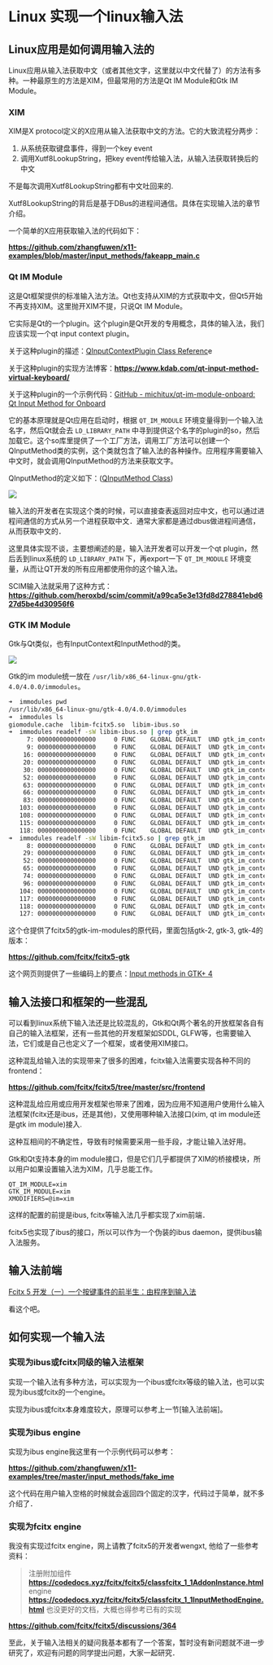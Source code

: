 # Linux 实现一个linux输入法

## Linux应用是如何调用输入法的

Linux应用从输入法获取中文（或者其他文字，这里就以中文代替了）的方法有多种。一种最原生的方法是XIM，但最常用的方法是Qt IM Module和Gtk IM Module。

### XIM

XIM是X protocol定义的X应用从输入法获取中文的方法。它的大致流程分两步：

1. 从系统获取键盘事件，得到一个key event
2. 调用Xutf8LookupString，把key event传给输入法，从输入法获取转换后的中文

不是每次调用Xutf8LookupString都有中文吐回来的.

Xutf8LookupString的背后是基于DBus的进程间通信。具体在实现输入法的章节介绍。

一个简单的X应用获取输入法的代码如下：

[**https://<b>**github.com/zhangfuwen/x**</b>11-examples/blob/master/input\_methods/fakeapp\_main.c**](https://link.zhihu.com/?target=https%3A//github.com/zhangfuwen/x11-examples/blob/master/input_methods/fakeapp_main.c)

### Qt IM Module

这是Qt框架提供的标准输入法方法。Qt也支持从XIM的方式获取中文，但Qt5开始不再支持XIM。这里抛开XIM不提，只说Qt IM Module。

它实际是Qt的一个plugin。这个plugin是Qt开发的专用概念，具体的输入法，我们应该实现一个qt input context plugin。

关于这种plugin的描述：[QInputContextPlugin Class Referenc](https://link.zhihu.com/?target=http%3A//fiona.dmcs.p.lodz.pl/po/qt-tutorial/docs/qt/qinputcontextplugin.html)e

关于这种plugin的实现方法博客：[**https://www.<b>**kdab.com/qt-input-metho**</b>d-virtual-keyboard/**](https://link.zhihu.com/?target=https%3A//www.kdab.com/qt-input-method-virtual-keyboard/)

关于这种plugin的一个示例代码：[GitHub - michitux/qt-im-module-onboard: Qt Input Method for Onboard](https://link.zhihu.com/?target=https%3A//github.com/michitux/qt-im-module-onboard)

它的基本原理就是Qt应用在启动时，根据 `QT_IM_MODULE` 环境变量得到一个输入法名字，然后Qt就会去 `LD_LIBRARY_PATH` 中寻到提供这个名字的plugin的so，然后加载它。这个so库里提供了一个工厂方法，调用工厂方法可以创建一个QInputMethod类的实例，这个类就包含了输入法的各种操作。应用程序需要输入中文时，就会调用QInputMethod的方法来获取文字。

QInputMethod的定义如下：([QInputMethod Class](https://link.zhihu.com/?target=https%3A//doc.qt.io/qt-5/qinputmethod.html))

![](assets/20211103_174554_image.png)

输入法的开发者在实现这个类的时候，可以直接查表返回对应中文，也可以通过进程间通信的方式从另一个进程获取中文．通常大家都是通过dbus做进程间通信，从而获取中文的．

这里具体实现不谈，主要想阐述的是，输入法开发者可以开发一个qt plugin，然后丢到linux系统的 `LD_LIBRARY_PATH` 下，再export一下 `QT_IM_MODULE` 环境变量，从而让QT开发的所有应用都使用你的这个输入法。

SCIM输入法就采用了这种方式：[**https://<b>**github.com/heroxbd/scim**</b>/commit/a99ca5e3e13fd8d278841ebd627d5be4d30956f6**](https://link.zhihu.com/?target=https%3A//github.com/heroxbd/scim/commit/a99ca5e3e13fd8d278841ebd627d5be4d30956f6)

### GTK IM Module

Gtk与Qt类似，也有InputContext和InputMethod的类。

![](https://ryanmcalister.gallerycdn.vsassets.io/extensions/ryanmcalister/unotes/1.3.1/1621638154510/Microsoft.VisualStudio.Services.Icons.Default)

Gtk的im module统一放在 `/usr/lib/x86_64-linux-gnu/gtk-4.0/4.0.0/immodules`。

``` bash
➜  immodules pwd
/usr/lib/x86_64-linux-gnu/gtk-4.0/4.0.0/immodules
➜  immodules ls
giomodule.cache  libim-fcitx5.so  libim-ibus.so
➜  immodules readelf -sW libim-ibus.so | grep gtk_im
     7: 0000000000000000     0 FUNC    GLOBAL DEFAULT  UND gtk_im_context_simple_add_table
     9: 0000000000000000     0 FUNC    GLOBAL DEFAULT  UND gtk_im_context_filter_keypress
    16: 0000000000000000     0 FUNC    GLOBAL DEFAULT  UND gtk_im_context_set_cursor_location
    20: 0000000000000000     0 FUNC    GLOBAL DEFAULT  UND gtk_im_context_filter_key
    30: 0000000000000000     0 FUNC    GLOBAL DEFAULT  UND gtk_im_context_simple_new
    52: 0000000000000000     0 FUNC    GLOBAL DEFAULT  UND gtk_im_context_get_type
    63: 0000000000000000     0 FUNC    GLOBAL DEFAULT  UND gtk_im_context_reset
    66: 0000000000000000     0 FUNC    GLOBAL DEFAULT  UND gtk_im_context_focus_out
    83: 0000000000000000     0 FUNC    GLOBAL DEFAULT  UND gtk_im_context_set_use_preedit
   103: 0000000000000000     0 FUNC    GLOBAL DEFAULT  UND gtk_im_context_set_surrounding_with_selection
   108: 0000000000000000     0 FUNC    GLOBAL DEFAULT  UND gtk_im_context_simple_get_type
   115: 0000000000000000     0 FUNC    GLOBAL DEFAULT  UND gtk_im_context_focus_in
   118: 0000000000000000     0 FUNC    GLOBAL DEFAULT  UND gtk_im_context_set_client_widget
➜  immodules readelf -sW libim-fcitx5.so | grep gtk_im 
     8: 0000000000000000     0 FUNC    GLOBAL DEFAULT  UND gtk_im_context_filter_keypress
    29: 0000000000000000     0 FUNC    GLOBAL DEFAULT  UND gtk_im_context_reset
    52: 0000000000000000     0 FUNC    GLOBAL DEFAULT  UND gtk_im_context_focus_out
    65: 0000000000000000     0 FUNC    GLOBAL DEFAULT  UND gtk_im_context_get_preedit_string
    74: 0000000000000000     0 FUNC    GLOBAL DEFAULT  UND gtk_im_context_set_cursor_location
    96: 0000000000000000     0 FUNC    GLOBAL DEFAULT  UND gtk_im_context_set_use_preedit
   104: 0000000000000000     0 FUNC    GLOBAL DEFAULT  UND gtk_im_context_focus_in
   117: 0000000000000000     0 FUNC    GLOBAL DEFAULT  UND gtk_im_context_get_type
   118: 0000000000000000     0 FUNC    GLOBAL DEFAULT  UND gtk_im_context_set_surrounding
   127: 0000000000000000     0 FUNC    GLOBAL DEFAULT  UND gtk_im_context_simple_new
```

这个仓提供了fcitx5的gtk-im-modules的原代码，里面包括gtk-2, gtk-3, gtk-4的版本：

[**https://<b>**github.com/fcitx/fcitx5**</b>-gtk**](https://link.zhihu.com/?target=https%3A//github.com/fcitx/fcitx5-gtk)

这个网页则提供了一些编码上的要点：[Input methods in GTK+ 4](https://link.zhihu.com/?target=https%3A//blog.gtk.org/2018/03/06/input-methods-in-gtk-4/)

## 输入法接口和框架的一些混乱

可以看到linux系统下输入法还是比较混乱的，Gtk和Qt两个著名的开放框架各自有自己的输入法框架，还有一些其他的开发框架如SDDL, GLFW等，也需要输入法，它们或是自己也定义了一个框架，或者使用XIM接口。

这种混乱给输入法的实现带来了很多的困难，fcitx输入法需要实现各种不同的frontend：

[**https://<b>**github.com/fcitx/fcitx5**</b>/tree/master/src/frontend**](https://link.zhihu.com/?target=https%3A//github.com/fcitx/fcitx5/tree/master/src/frontend)

这种混乱给应用或应用开发框架也带来了困难，因为应用不知道用户使用什么输入法框架(fcitx还是ibus，还是其他)，又使用哪种输入法接口(xim, qt im module还是gtk im module)接入.

这种互相间的不确定性，导致有时候需要采用一些手段，才能让输入法好用。

Gtk和Qt支持本身的im module接口，但是它们几乎都提供了XIM的桥接模块，所以用户如果设置输入法为XIM，几乎总能工作。

``` text
QT_IM_MODULE=xim
GTK_IM_MODULE=xim
XMODIFIERS=@im=xim
```

这样的配置的前提是ibus, fcitx等输入法几乎都实现了xim前端．

fcitx5也实现了ibus的接口，所以可以作为一个伪装的ibus daemon，提供ibus输入法服务。

## 输入法前端

[Fcitx 5 开发（一）一个按键事件的前半生：由程序到输入法](https://link.zhihu.com/?target=https%3A//www.csslayer.info/wordpress/fcitx-dev/fcitx5-dev-keyevent-from-app-to-fcitx/)

看这个吧。

## 如何实现一个输入法

### 实现为ibus或fcitx同级的输入法框架

实现一个输入法有多种方法，可以实现为一个ibus或fcitx等级的输入法，也可以实现为ibus或fcitx的一个engine。

实现为ibus或fcitx本身难度较大，原理可以参考上一节[输入法前端]。

### 实现为ibus engine

实现为ibus engine我这里有一个示例代码可以参考：

[**https://<b>**github.com/zhangfuwen/x**</b>11-examples/tree/master/input\_methods/fake\_ime**](https://link.zhihu.com/?target=https%3A//github.com/zhangfuwen/x11-examples/tree/master/input_methods/fake_ime)

这个代码在用户输入空格的时候就会返回四个固定的汉字，代码过于简单，就不多介绍了．

### 实现为fcitx engine

我没有实现过fcitx engine，网上请教了fcitx5的开发者wengxt, 他给了一些参考资料：

> 注册附加组件
> [**https://<b>**codedocs.xyz/fcitx/fcit**</b>x5/classfcitx\_1\_1AddonInstance.html**](https://link.zhihu.com/?target=https%3A//codedocs.xyz/fcitx/fcitx5/classfcitx_1_1AddonInstance.html)
> engine
> [**https://<b>**codedocs.xyz/fcitx/fcit**</b>x5/classfcitx\_1\_1InputMethodEngine.html**](https://link.zhihu.com/?target=https%3A//codedocs.xyz/fcitx/fcitx5/classfcitx_1_1InputMethodEngine.html)
> 也没更好的文档，大概也得参考已有的实现

[**https://<b>**github.com/fcitx/fcitx5**</b>/discussions/364**](https://link.zhihu.com/?target=https%3A//github.com/fcitx/fcitx5/discussions/364)

至此，关于输入法相关的疑问我基本都有了一个答案，暂时没有新问题就不进一步研究了，欢迎有问题的同学提出问题，大家一起研究．